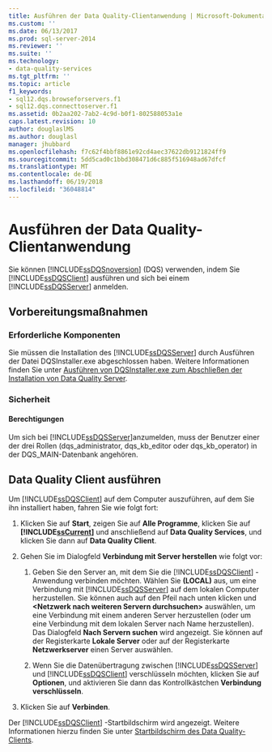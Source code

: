```yaml
---
title: Ausführen der Data Quality-Clientanwendung | Microsoft-Dokumentation
ms.custom: ''
ms.date: 06/13/2017
ms.prod: sql-server-2014
ms.reviewer: ''
ms.suite: ''
ms.technology:
- data-quality-services
ms.tgt_pltfrm: ''
ms.topic: article
f1_keywords:
- sql12.dqs.browseforservers.f1
- sql12.dqs.connecttoserver.f1
ms.assetid: 0b2aa202-7ab2-4c9d-b0f1-802588053a1e
caps.latest.revision: 10
author: douglaslMS
ms.author: douglasl
manager: jhubbard
ms.openlocfilehash: f7c62f4bbf8861e92cd4aec37622db9121824ff9
ms.sourcegitcommit: 5dd5cad0c1bbd308471d6c885f516948ad67dfcf
ms.translationtype: MT
ms.contentlocale: de-DE
ms.lasthandoff: 06/19/2018
ms.locfileid: "36048814"
---
```

# <a name="run-the-data-quality-client-application"></a>Ausführen der Data Quality-Clientanwendung
  Sie können [!INCLUDE[ssDQSnoversion](../includes/ssdqsnoversion-md.md)] (DQS) verwenden, indem Sie [!INCLUDE[ssDQSClient](../includes/ssdqsclient-md.md)] ausführen und sich bei einem [!INCLUDE[ssDQSServer](../includes/ssdqsserver-md.md)] anmelden.  
  
##  <a name="BeforeYouBegin"></a> Vorbereitungsmaßnahmen  
  
###  <a name="Prerequisites"></a> Erforderliche Komponenten  
 Sie müssen die Installation des [!INCLUDE[ssDQSServer](../includes/ssdqsserver-md.md)] durch Ausführen der Datei DQSInstaller.exe abgeschlossen haben. Weitere Informationen finden Sie unter [Ausführen von DQSInstaller.exe zum Abschließen der Installation von Data Quality Server](install-windows/run-dqsinstaller-exe-to-complete-data-quality-server-installation.md).  
  
###  <a name="Security"></a> Sicherheit  
  
####  <a name="Permissions"></a> Berechtigungen  
 Um sich bei [!INCLUDE[ssDQSServer](../includes/ssdqsserver-md.md)]anzumelden, muss der Benutzer einer der drei Rollen (dqs_administrator, dqs_kb_editor oder dqs_kb_operator) in der DQS_MAIN-Datenbank angehören.  
  
##  <a name="Run"></a> Data Quality Client ausführen  
 Um [!INCLUDE[ssDQSClient](../includes/ssdqsclient-md.md)] auf dem Computer auszuführen, auf dem Sie ihn installiert haben, fahren Sie wie folgt fort:  
  
1.  Klicken Sie auf **Start**, zeigen Sie auf **Alle Programme**, klicken Sie auf **[!INCLUDE[ssCurrent](../includes/sscurrent-md.md)]** und anschließend auf **Data Quality Services**, und klicken Sie dann auf **Data Quality Client**.  
  
2.  Gehen Sie im Dialogfeld **Verbindung mit Server herstellen** wie folgt vor:  
  
    1.  Geben Sie den Server an, mit dem Sie die [!INCLUDE[ssDQSClient](../includes/ssdqsclient-md.md)] -Anwendung verbinden möchten. Wählen Sie **(LOCAL)** aus, um eine Verbindung mit [!INCLUDE[ssDQSServer](../includes/ssdqsserver-md.md)] auf dem lokalen Computer herzustellen. Sie können auch auf den Pfeil nach unten klicken und **\<Netzwerk nach weiteren Servern durchsuchen>** auswählen, um eine Verbindung mit einem anderen Server herzustellen (oder um eine Verbindung mit dem lokalen Server nach Name herzustellen). Das Dialogfeld **Nach Servern suchen** wird angezeigt. Sie können auf der Registerkarte **Lokale Server** oder auf der Registerkarte **Netzwerkserver** einen Server auswählen.  
  
    2.  Wenn Sie die Datenübertragung zwischen [!INCLUDE[ssDQSServer](../includes/ssdqsserver-md.md)] und [!INCLUDE[ssDQSClient](../includes/ssdqsclient-md.md)] verschlüsseln möchten, klicken Sie auf **Optionen**, und aktivieren Sie dann das Kontrollkästchen **Verbindung verschlüsseln**.  
  
3.  Klicken Sie auf **Verbinden**.  
  
 Der [!INCLUDE[ssDQSClient](../includes/ssdqsclient-md.md)] -Startbildschirm wird angezeigt. Weitere Informationen hierzu finden Sie unter [Startbildschirm des Data Quality-Clients](../../2014/data-quality-services/data-quality-client-home-screen.md).  
  
  